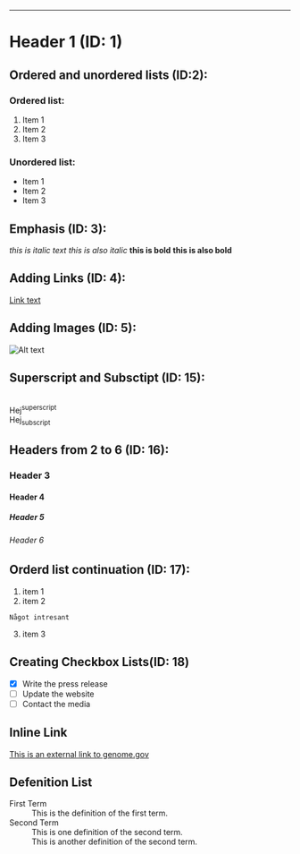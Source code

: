 
___________________________________________________________________________
# Header 1 (ID: 1)

## Ordered and unordered lists (ID:2):

### Ordered list:
1. Item 1
2. Item 2
3. Item 3

### Unordered list:
* Item 1
* Item 2
* Item 3

## Emphasis (ID: 3):
*this is italic text*
_this is also italic_
**this is bold**
__this is also bold__

## Adding Links (ID: 4):
[Link text](https://www.linkedin.com/in/viktor-ceder-64a3b91a4/)

## Adding Images (ID: 5):
![Alt text](https://media.licdn.com/dms/image/D4D03AQF-bl9Sr_hcug/profile-displayphoto-shrink_800_800/0/1681631538616?e=2147483647&v=beta&t=abJq04sqLr3xHsYkeuWZEaH98kGQG8FgzOt-kRFymCc "an image of viktor ceder")


## Superscript and Subsctipt (ID: 15):
<br>Hej<sup>superscript</sup>
<br>Hej<sub>subscript</sub>

## Headers from 2 to 6 (ID: 16):
### Header 3
#### Header 4
##### Header 5 
###### Header 6

## Orderd list continuation (ID: 17):

1. item 1
2. item 2
```
Något intresant
```
3. item 3

## Creating Checkbox Lists(ID: 18)

- [x] Write the press release
- [ ] Update the website
- [ ] Contact the media

## Inline Link
[This is an external link to genome.gov](https://www.genome.gov/)

## Defenition List
<dl>
  <dt>First Term</dt>
  <dd>This is the definition of the first term.</dd>
  <dt>Second Term</dt>
  <dd>This is one definition of the second term. </dd>
  <dd>This is another definition of the second term.</dd>
</dl>


